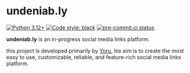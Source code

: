 # undeniab.ly

[![Python 3.12+](https://img.shields.io/badge/python-3.12+-blue.svg)](https://www.python.org/downloads/)
[![Code style: black](https://img.shields.io/badge/code%20style-black-000000.svg)](https://github.com/ambv/black)
[![pre-commit.ci status](https://results.pre-commit.ci/badge/github/yo-ru/undeniab.ly/master.svg)](https://results.pre-commit.ci/latest/github/yo-ru/undeniab.ly/master)

**undeniab.ly** is an in-progress social media links platform.

this project is developed primarily by [Yoru](https://github.com/yo-ru),
his aim is to create the most easy to use, customizable, reliable, and feature-rich
social media links platform.
